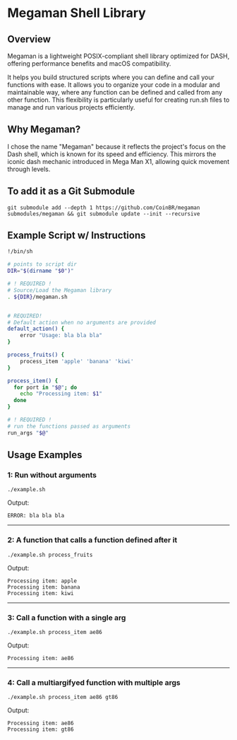 # Megaman Shell Library

## Overview

Megaman is a lightweight POSIX-compliant shell library optimized for DASH,
offering performance benefits and macOS compatibility.

It helps you build structured scripts where you can define and call your functions with ease.
It allows you to organize your code in a modular and maintainable way, where any function can be defined and called from any other function.
This flexibility is particularly useful for creating run.sh files to manage and run various projects efficiently.

## Why Megaman?
I chose the name "Megaman" because it reflects the project's focus on the Dash shell, which is known for its speed and efficiency.
This mirrors the iconic dash mechanic introduced in Mega Man X1, allowing quick movement through levels. 

## To add it as a Git Submodule
```
git submodule add --depth 1 https://github.com/CoinBR/megaman submodules/megaman && git submodule update --init --recursive
```

## Example Script w/ Instructions

```sh
!/bin/sh

# points to script dir
DIR="$(dirname "$0")"

# ! REQUIRED !
# Source/Load the Megaman library
. ${DIR}/megaman.sh


# REQUIRED!
# Default action when no arguments are provided
default_action() {
    error "Usage: bla bla bla"
}

process_fruits() {
    process_item 'apple' 'banana' 'kiwi'
}

process_item() {
  for port in "$@"; do
    echo "Processing item: $1"
  done
}

# ! REQUIRED !
# run the functions passed as arguments
run_args "$@"
```

## Usage Examples

### 1: Run without arguments
```
./example.sh
```
Output:
```
ERROR: bla bla bla
```
---
### 2: A function that calls a function defined after it
```
./example.sh process_fruits
```
Output:
```
Processing item: apple
Processing item: banana
Processing item: kiwi
```
---
### 3: Call a function with a single arg
```
./example.sh process_item ae86
```
Output:
```
Processing item: ae86
```
---
### 4: Call a multiargifyed function with multiple args
```
./example.sh process_item ae86 gt86
```
Output:
```
Processing item: ae86
Processing item: gt86
```

